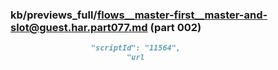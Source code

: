 ### kb/previews_full/flows__master-first__master-and-slot@guest.har.part077.md (part 002)

```md
                  "scriptId": "11564",
                          "url
```

```
